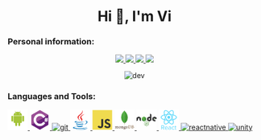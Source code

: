 <h1 align="center">Hi 👋, I'm Vi</h1>
<p align="left">
</p>

<h3 align="left">Personal information:</h3>
<p align="center">
  <a href="https://www.facebook.com/senvi2/" alt="Facebook">
    <img src="https://img.icons8.com/fluent/48/000000/facebook-new.png" target="_blank" />
  </a> 
  <a href="https://github.com/hubgame285" alt="Github">
    <img src="https://img.icons8.com/fluent/48/000000/github.png"/>
  </a> 
   <a href="https://www.tiktok.com/@vanvi_yi" alt="TikTok">
    <img src="https://img.icons8.com/fluent/48/000000/tiktok.png"/>
  </a> 
  <a href="mailto:tranvanvi2855@gmail.com" alt="Email">
    <img src="https://img.icons8.com/fluent/48/000000/mailing.png"/>
  </a>
</p>

<p align="center">
  <img src="https://media2.giphy.com/media/v1.Y2lkPTc5MGI3NjExb2NtNDA3d3J4NHR1YnkxaWIzMnZ2NDh0b3k1a2s3N3Q3d2x3N2xuOSZlcD12MV9pbnRlcm5hbF9naWZfYnlfaWQmY3Q9Zw/4KFQL2rzYs1nG/giphy.webp" alt="dev" with="100%"/>
</p>

<h3 align="left">Languages and Tools:</h3>
<p align="left"> <a href="https://developer.android.com" target="_blank" rel="noreferrer"> <img src="https://raw.githubusercontent.com/devicons/devicon/master/icons/android/android-original-wordmark.svg" alt="android" width="40" height="40"/> </a> <a href="https://www.w3schools.com/cs/" target="_blank" rel="noreferrer"> <img src="https://raw.githubusercontent.com/devicons/devicon/master/icons/csharp/csharp-original.svg" alt="csharp" width="40" height="40"/> </a> <a href="https://git-scm.com/" target="_blank" rel="noreferrer"> <img src="https://www.vectorlogo.zone/logos/git-scm/git-scm-icon.svg" alt="git" width="40" height="40"/> </a> <a href="https://www.java.com" target="_blank" rel="noreferrer"> <img src="https://raw.githubusercontent.com/devicons/devicon/master/icons/java/java-original.svg" alt="java" width="40" height="40"/> </a> <a href="https://developer.mozilla.org/en-US/docs/Web/JavaScript" target="_blank" rel="noreferrer"> <img src="https://raw.githubusercontent.com/devicons/devicon/master/icons/javascript/javascript-original.svg" alt="javascript" width="40" height="40"/> </a> <a href="https://www.mongodb.com/" target="_blank" rel="noreferrer"> <img src="https://raw.githubusercontent.com/devicons/devicon/master/icons/mongodb/mongodb-original-wordmark.svg" alt="mongodb" width="40" height="40"/> </a> <a href="https://nodejs.org" target="_blank" rel="noreferrer"> <img src="https://raw.githubusercontent.com/devicons/devicon/master/icons/nodejs/nodejs-original-wordmark.svg" alt="nodejs" width="40" height="40"/> </a> <a href="https://reactjs.org/" target="_blank" rel="noreferrer"> <img src="https://raw.githubusercontent.com/devicons/devicon/master/icons/react/react-original-wordmark.svg" alt="react" width="40" height="40"/> </a> <a href="https://reactnative.dev/" target="_blank" rel="noreferrer"> <img src="https://reactnative.dev/img/header_logo.svg" alt="reactnative" width="40" height="40"/> </a> <a href="https://unity.com/" target="_blank" rel="noreferrer"> <img src="https://www.vectorlogo.zone/logos/unity3d/unity3d-icon.svg" alt="unity" width="40" height="40"/> </a> </p>
